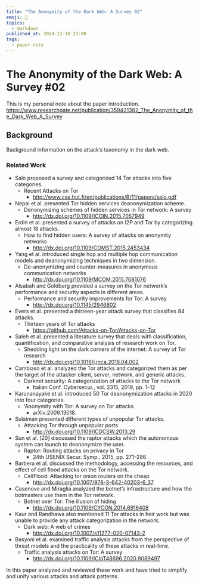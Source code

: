 ```yaml
---
title: "The Anonymity of the Dark Web: A Survey 02"
emoji: 📝
topics:
  - markdown
published_at: 2024-12-10 23:00
tags:
  - paper-note
---
```


# The Anonymity of the Dark Web: A Survey #02
This is my personal note about the paper introduction.
https://www.researchgate.net/publication/359421382_The_Anonymity_of_the_Dark_Web_A_Survey

## Background
Background information on the attack’s taxonomy in the dark web.
### Related Work
- Salo proposed a survey and categorized 14 Tor attacks into five categories.
	- Recent Attacks on Tor
		- http://www.cse.hut.fi/en/publications/B/11/papers/salo.pdf
- Nepal et al. presented Tor hidden services deanonymization scheme.
	- Denonymizing schemes of hidden services in Tor network: A survey
		- http://dx.doi.org/10.1109/ICOIN.2015.7057949
- Erdin et al. presented a survey of attacks on I2P and Tor by categorizing almost 18 attacks.
	- How to find hidden users: A survey of attacks on anonymity networks
		- http://dx.doi.org/10.1109/COMST.2015.2453434
- Yang et al. introduced single hop and multiple hop communication models and deanonymizing techniques in two dimension.
	- De-anonymizing and counter-measures in anonymous communication networks
		- http://dx.doi.org/10.1109/MCOM.2015.7081076
- Alsabah and Goldberg provided a survey on the Tor network’s performance and security aspects in different areas.
	- Performance and security improvements for Tor: A survey
		- http://dx.doi.org/10.1145/2946802
- Evers et al. presented a thirteen-year attack survey that classifies 84 attacks.
	- Thirteen years of Tor attacks
		- https://github.com/Attacks-on-Tor/Attacks-on-Tor
- Saleh et al.  presented a literature survey that deals with classification, quantification, and comparative analysis of research work on Tor. 
	- Shedding light on the dark corners of the internet: A survey of Tor research
		- http://dx.doi.org/10.1016/j.jnca.2018.04.002
- Cambiaso et al.  analyzed the Tor attacks and categorized them as per the target of the attacker client, server, network, and generic attacks.
	- Darknet security: A categorization of attacks to the Tor network
		- Italian Conf. Cybersecur., vol. 2315, 2019, pp. 1–12
- Karunanayake et al. introduced 50 Tor deanonymization attacks in 2020 into four categories. 
	- ‘Anonymity with Tor: A survey on Tor attacks
		- arXiv:2009.13018.
- Sulaiman  presented different types of unpopular Tor attacks.
	- Attacking Tor through unpopular ports
		- http://dx.doi.org/10.1109/ICDCSW.2013.29
- Sun et al. [20] discussed the raptor attacks which the autonomous system can launch to deanonymize the user.
	- Raptor: Routing attacks on privacy in Tor
		- 24th USENIX Secur. Symp., 2015, pp. 271–286
- Barbera et al.  discussed the methodology, accessing the resources, and effect of cell flood attacks on the Tor network.
	-  CellFlood: Attacking tor onion routers on the cheap
		- http://dx.doi.org/10.1007/978-3-642-40203-6_37
- Casenove and Miraglia analyzed the botnet’s infrastructure and how the botmasters use them in the Tor network.
	- Botnet over Tor: The illusion of hiding
		- http://dx.doi.org/10.1109/CYCON.2014.6916408
- Kaur and Randhawa also mentioned 11 Tor attacks in heir work but was unable to provide any attack categorization in the network.
	- Dark web: A web of crimes
		- http://dx.doi.org/10.1007/s11277-020-07143-2
- Basyoni et al.  examined traffic analysis attacks from the perspective of threat models and the practicality of these attacks in real-time. 
	- Traffic analysis attacks on Tor: A survey
		- http://dx.doi.org/10.1109/ICIoT48696.2020.9089497

In this paper analyzed and reviewed these work and have tried to simplify and unify various attacks and attack patterns.